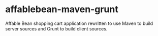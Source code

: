 affablebean-maven-grunt
=======================

Affable Bean shopping cart application rewritten to use Maven to build server sources and Grunt to build client sources.
